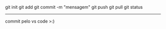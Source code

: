 git init
git add
git commit -m "mensagem"
git push
git pull
git status

----------
commit pelo vs code >:)